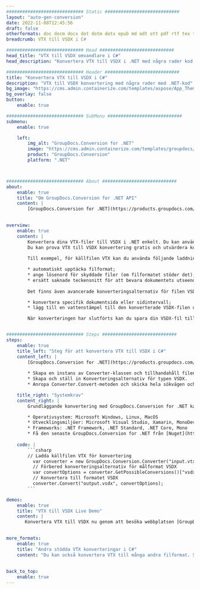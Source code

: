 ```yaml
---
############################# Static ############################
layout: "auto-gen-conversion"
date: 2022-11-08T12:45:56
draft: false
otherformats: doc docm docx dot dotm dotx epub md odt ott pdf rtf tex txt vdx vsdm vsdx vssm vssx vstm vstx vsx vtx xps
breadcrumb: VTX till VSDX i C#

############################# Head ############################
head_title: "VTX till VSDX omvandlare i C#"
head_description: "Konvertera VTX till VSDX i .NET med några rader kod. Använd GroupDocs Document Conversion API för att konvertera över 160 filformat."

############################# Header ############################
title: "Konvertera VTX till VSDX i C#"
description: "VTX till VSDX konvertering med några rader med .NET-kod"
bg_image: "https://cms.admin.containerize.com/templates/aspose/App_Themes/V3/images/bg/header1.png"
bg_overlay: false
button:
    enable: true

############################# SubMenu ############################
submenu:
    enable: true

    left:
        img_alt: "GroupDocs.Conversion for .NET"
        image: "https://cms.admin.containerize.com/templates/groupdocs/images/product-logos/90x90-noborder/groupdocs-conversion-net.png"
        product: "GroupDocs.Conversion"
        platform: ".NET"



############################# About ############################
about:
    enable: true
    title: "Om GroupDocs.Conversion for .NET API"
    content: |
        [GroupDocs.Conversion for .NET](https://products.groupdocs.com/conversion/net/) kan användas för att konvertera Microsoft Word, Excel, PowerPoint, PDF, Visio och andra format. GroupDocs.Conversion är ett fristående API som är lämpligt för back-end och interna system där hög prestanda krävs. Det beror inte på någon programvara som Microsoft eller Open Office.
    

overview:
    enable: true
    content: |
        Konvertera dina VTX-filer till VSDX i .NET enkelt. Du kan använda bara ett par C# kodrader i valfri plattform som du vill, som - Windows, Linux, macOS.
        Du kan prova VTX till VSDX konvertering gratis och utvärdera konverteringsresultatens kvalitet. Tillsammans med enkla filkonverteringsscenarier kan du prova mer avancerade alternativ för att ladda källfilen VTX och för att spara resultatet VSDX. 
        
        Till exempel, för källfilen VTX kan du använda följande laddningsalternativ:

        * automatiskt upptäcka filformat;
        * ange lösenord för skyddade filer (om filformatet stöder det);
        * ersätt saknade teckensnitt för att bevara dokumentets utseende.
        
        Det finns även avancerade konverteringsalternativ för filen VSDX:

        * konvertera specifik dokumentsida eller sidintervall;
        * lägg till en vattenstämpel till den konverterade VSDX-filen och många fler.

        När konverteringen har slutförts kan du spara din VSDX-fil till den lokala filsökvägen eller någon tredje parts lagring som FTP, Amazon S3, Google Drive, Dropbox etc. Observera - för att konvertera VTX till {{ TO}} det finns inget behov av någon ytterligare programvara installerad - som MS Office, Open Office, Adobe Acrobat Reader etc.


############################# Steps ############################
steps:
    enable: true
    title_left: "Steg för att konvertera VTX till VSDX i C#"
    content_left: |
        [GroupDocs.Conversion for .NET](https://products.groupdocs.com/conversion/net/) gör det enkelt för utvecklare att konvertera en VTX-fil till VSDX med några rader kod.
        
        * Skapa en instans av Converter-klassen och tillhandahåll filen VTX med den fullständiga sökvägen
        * Skapa och ställ in Konverteringsalternativ för typen VSDX.
        * Anropa Converter.Convert-metoden och skicka hela sökvägen och formatet (VSDX) som en parameter

    title_right: "Systemkrav"
    content_right: |
        Grundläggande konvertering med GroupDocs.Conversion for .NET kan göras med bara några enkla steg. Våra API:er stöds på alla större plattformar och operativsystem. Innan du kör koden nedan, se till att du har följande förutsättningar installerade på ditt system.

        * Operativsystem: Microsoft Windows, Linux, MacOS
        * Utvecklingsmiljöer: Microsoft Visual Studio, Xamarin, MonoDevelop
        * Frameworks: .NET Framework, .NET Standard, .NET Core, Mono
        * Få den senaste GroupDocs.Conversion for .NET från [Nuget](https://www.nuget.org/packages/groupdocs.conversion)
         
    code: |
        ```csharp    
        // Ladda källfilen VTX för konvertering
          var converter = new GroupDocs.Conversion.Converter("input.vtx");
          // Förbered konverteringsalternativ för målformat VSDX
          var convertOptions = converter.GetPossibleConversions()["vsdx"].ConvertOptions;
          // Konvertera till formatet VSDX
          converter.Convert("output.vsdx", convertOptions);
        ```

demos:
    enable: true
    title: "VTX till VSDX Live Demo"
    content: |
       Konvertera VTX till VSDX nu genom att besöka webbplatsen [GroupDocs.Conversion App](https://products.groupdocs.app/conversion/family). Onlinedemo har följande fördelar
          

more_formats:
    enable: true
    title: "Andra stödda VTX konverteringar i C#"
    content: "Du kan också konvertera VTX till många andra filformat. Se listan nedan."
       
       
back_to_top:
    enable: true
---
```

